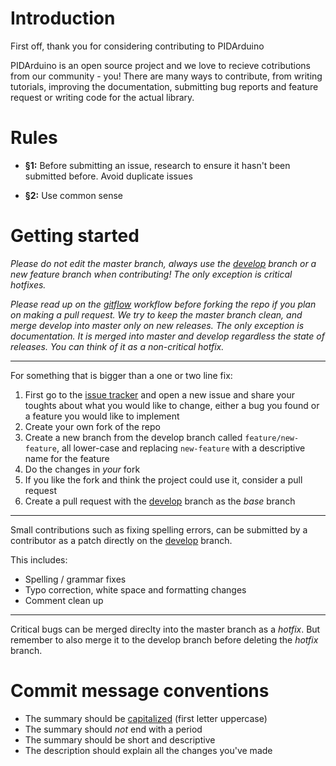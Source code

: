 # Introduction

First off, thank you for considering contributing to PIDArduino

PIDArduino is an open source project and we love to recieve cotributions from our community - you! There are many ways to contribute, from writing tutorials, improving the documentation, submitting bug reports and feature request or writing code for the actual library.

# Rules

* **§1:** Before submitting an issue, research to ensure it hasn't been submitted before. Avoid duplicate issues

* **§2:** Use common sense

# Getting started

*Please do not edit the master branch, always use the [develop](https://github.com/DonnyCraft1/PIDArduino/tree/develop) branch or a new feature branch when contributing! The only exception is critical hotfixes.*

*Please read up on the [gitflow](https://www.atlassian.com/git/tutorials/comparing-workflows/gitflow-workflow) workflow before forking the repo if you plan on making a pull request. We try to keep the master branch clean, and merge develop into master only on new releases. The only exception is documentation. It is merged into master and develop regardless the state of releases. You can think of it as a non-critical hotfix.*

---

For something that is bigger than a one or two line fix:

1. First go to the [issue tracker](https://github.com/DonnyCraft1/PIDArduino/issues) and open a new issue and share your toughts about what you would like to change, either a bug you found or a feature you would like to implement
2. Create your own fork of the repo
3. Create a new branch from the develop branch called `feature/new-feature`, all lower-case and replacing `new-feature` with a descriptive name for the feature
4. Do the changes in *your* fork
5. If you like the fork and think the project could use it, consider a pull request
6. Create a pull request with the [develop](https://github.com/DonnyCraft1/PIDArduino/tree/develop) branch as the *base* branch

---

Small contributions such as fixing spelling errors, can be submitted by a contributor as a patch directly on the [develop](https://github.com/DonnyCraft1/PIDArduino/tree/develop) branch.

This includes:

* Spelling / grammar fixes
* Typo correction, white space and formatting changes
* Comment clean up

---

Critical bugs can be merged direclty into the master branch as a *hotfix*.
But remember to also merge it to the develop branch before deleting the *hotfix* branch.

# Commit message conventions

* The summary should be [capitalized](https://en.wikipedia.org/wiki/Capitalization) (first letter uppercase)
* The summary should *not* end with a period
* The summary should be short and descriptive
* The description should explain all the changes you've made
